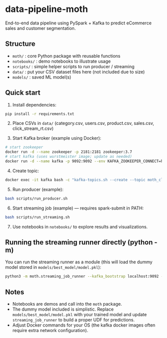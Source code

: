 # data-pipeline-moth

End-to-end data pipeline using PySpark + Kafka to predict eCommerce sales and customer segmentation.

## Structure

- `moth/` : core Python package with reusable functions
- `notebooks/` : demo notebooks to illustrate usage
- `scripts/` : simple helper scripts to run producer / streaming
- `data/` : put your CSV dataset files here (not included due to size)
- `models/` : saved ML model(s)

## Quick start

1. Install dependencies:

```bash
pip install -r requirements.txt
```

2. Place CSVs in `data/` (category.csv, users.csv, product.csv, sales.csv, click_stream_rt.csv)

3. Start Kafka broker (example using Docker):

```bash
# start zookeeper
docker run -d --name zookeeper -p 2181:2181 zookeeper:3.7
# start kafka (uses wurstmeister image; update as needed)
docker run -d --name kafka -p 9092:9092 --env KAFKA_ZOOKEEPER_CONNECT=host.docker.internal:2181 --env KAFKA_ADVERTISED_LISTENERS=PLAINTEXT://localhost:9092 --env KAFKA_LISTENERS=PLAINTEXT://0.0.0.0:9092 wurstmeister/kafka

```

4. Create topic:

```bash
docker exec -it kafka bash -c "kafka-topics.sh --create --topic moth_clickstream --bootstrap-server localhost:9092 --partitions 3 --replication-factor 1"
```

5. Run producer (example):

```bash
bash scripts/run_producer.sh
```

6. Start streaming job (example) — requires spark-submit in PATH:

```bash
bash scripts/run_streaming.sh
```

7. Use notebooks in `notebooks/` to explore results and visualizations.

## Running the streaming runner directly (python -m)

You can run the streaming runner as a module (this will load the dummy model stored in `models/best_model/model.pkl`):

```bash
python3 -m moth.streaming_job_runner --kafka_bootstrap localhost:9092 --input_topic moth_clickstream --checkpoint /tmp/moth_checkpoint --output_parquet ./output/parquet --model ./models/best_model/model.pkl
```

## Notes

- Notebooks are demos and call into the `moth` package.
- The dummy model included is simplistic. Replace `models/best_model/model.pkl` with your trained model and update `streaming_job_runner` to build a proper UDF for predictions.
- Adjust Docker commands for your OS (the kafka docker images often require extra network configuration).
